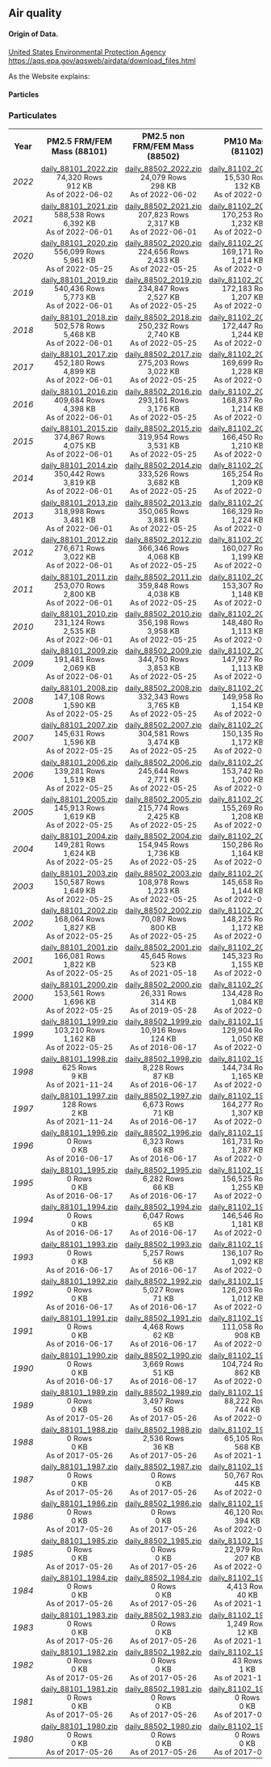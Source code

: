 ## Air quality

#### Origin of Data.

[United States Environmental Protection Agency](https://aqs.epa.gov/aqsweb/airdata/download_files.html)<br>
https://aqs.epa.gov/aqsweb/airdata/download_files.html

As the Website explains: <br>

#### Particles

<H3>Particulates</H3>
		<TABLE class="tablebord zebra">
			<TR>
				<TH>Year</TH>
				<TH>PM2.5 FRM/FEM Mass (88101)</TH>
				<TH>PM2.5 non FRM/FEM Mass (88502)</TH>
				<TH>PM10 Mass (81102)</TH>
				<TH>PMc Mass (86101)</TH>
				<TH>PM2.5 Speciation </TH>
				<TH>PM10 Speciation </TH>
			</TR>
			<TR>
				<TD><EM>2022</EM></TD>
				<TD style="font-size:90%;text-align:center;"><a href="daily_88101_2022.zip">daily_88101_2022.zip</a><BR>74,320 Rows<BR>912 KB<BR>As of 2022-06-02</TD>
				<TD style="font-size:90%;text-align:center;"><a href="daily_88502_2022.zip">daily_88502_2022.zip</a><BR>24,079 Rows<BR>298 KB<BR>As of 2022-06-02</TD>
				<TD style="font-size:90%;text-align:center;"><a href="daily_81102_2022.zip">daily_81102_2022.zip</a><BR>15,530 Rows<BR>132 KB<BR>As of 2022-06-02</TD>
				<TD style="font-size:90%;text-align:center;"><a href="daily_86101_2022.zip">daily_86101_2022.zip</a><BR>3,881 Rows<BR>55 KB<BR>As of 2022-06-01</TD>
				<TD style="font-size:90%;text-align:center;"><a href="daily_SPEC_2022.zip">daily_SPEC_2022.zip</a><BR>51,595 Rows<BR>416 KB<BR>As of 2022-06-01</TD>
				<TD style="font-size:90%;text-align:center;"><a href="daily_PM10SPEC_2022.zip">daily_PM10SPEC_2022.zip</a><BR>20,673 Rows<BR>269 KB<BR>As of 2022-06-02</TD>
			</TR>
			<TR>
				<TD><EM>2021</EM></TD>
				<TD style="font-size:90%;text-align:center;"><a href="daily_88101_2021.zip">daily_88101_2021.zip</a><BR>588,538 Rows<BR>6,392 KB<BR>As of 2022-06-01</TD>
				<TD style="font-size:90%;text-align:center;"><a href="daily_88502_2021.zip">daily_88502_2021.zip</a><BR>207,823 Rows<BR>2,317 KB<BR>As of 2022-06-01</TD>
				<TD style="font-size:90%;text-align:center;"><a href="daily_81102_2021.zip">daily_81102_2021.zip</a><BR>170,253 Rows<BR>1,232 KB<BR>As of 2022-05-25</TD>
				<TD style="font-size:90%;text-align:center;"><a href="daily_86101_2021.zip">daily_86101_2021.zip</a><BR>45,195 Rows<BR>561 KB<BR>As of 2022-05-25</TD>
				<TD style="font-size:90%;text-align:center;"><a href="daily_SPEC_2021.zip">daily_SPEC_2021.zip</a><BR>1,458,378 Rows<BR>12,084 KB<BR>As of 2022-06-01</TD>
				<TD style="font-size:90%;text-align:center;"><a href="daily_PM10SPEC_2021.zip">daily_PM10SPEC_2021.zip</a><BR>243,049 Rows<BR>2,815 KB<BR>As of 2022-06-01</TD>
			</TR>
			<TR>
				<TD><EM>2020</EM></TD>
				<TD style="font-size:90%;text-align:center;"><a href="daily_88101_2020.zip">daily_88101_2020.zip</a><BR>556,099 Rows<BR>5,961 KB<BR>As of 2022-05-25</TD>
				<TD style="font-size:90%;text-align:center;"><a href="daily_88502_2020.zip">daily_88502_2020.zip</a><BR>224,656 Rows<BR>2,433 KB<BR>As of 2022-05-25</TD>
				<TD style="font-size:90%;text-align:center;"><a href="daily_81102_2020.zip">daily_81102_2020.zip</a><BR>169,171 Rows<BR>1,214 KB<BR>As of 2022-06-01</TD>
				<TD style="font-size:90%;text-align:center;"><a href="daily_86101_2020.zip">daily_86101_2020.zip</a><BR>52,881 Rows<BR>599 KB<BR>As of 2022-05-25</TD>
				<TD style="font-size:90%;text-align:center;"><a href="daily_SPEC_2020.zip">daily_SPEC_2020.zip</a><BR>1,854,879 Rows<BR>14,619 KB<BR>As of 2022-05-25</TD>
				<TD style="font-size:90%;text-align:center;"><a href="daily_PM10SPEC_2020.zip">daily_PM10SPEC_2020.zip</a><BR>254,382 Rows<BR>2,866 KB<BR>As of 2022-06-01</TD>
			</TR>
			<TR>
				<TD><EM>2019</EM></TD>
				<TD style="font-size:90%;text-align:center;"><a href="daily_88101_2019.zip">daily_88101_2019.zip</a><BR>540,436 Rows<BR>5,773 KB<BR>As of 2022-06-01</TD>
				<TD style="font-size:90%;text-align:center;"><a href="daily_88502_2019.zip">daily_88502_2019.zip</a><BR>234,847 Rows<BR>2,527 KB<BR>As of 2022-05-25</TD>
				<TD style="font-size:90%;text-align:center;"><a href="daily_81102_2019.zip">daily_81102_2019.zip</a><BR>172,183 Rows<BR>1,207 KB<BR>As of 2022-05-25</TD>
				<TD style="font-size:90%;text-align:center;"><a href="daily_86101_2019.zip">daily_86101_2019.zip</a><BR>52,695 Rows<BR>594 KB<BR>As of 2022-05-25</TD>
				<TD style="font-size:90%;text-align:center;"><a href="daily_SPEC_2019.zip">daily_SPEC_2019.zip</a><BR>2,010,908 Rows<BR>15,799 KB<BR>As of 2022-05-25</TD>
				<TD style="font-size:90%;text-align:center;"><a href="daily_PM10SPEC_2019.zip">daily_PM10SPEC_2019.zip</a><BR>260,548 Rows<BR>2,899 KB<BR>As of 2022-05-25</TD>
			</TR>
			<TR>
				<TD><EM>2018</EM></TD>
				<TD style="font-size:90%;text-align:center;"><a href="daily_88101_2018.zip">daily_88101_2018.zip</a><BR>502,578 Rows<BR>5,468 KB<BR>As of 2022-06-01</TD>
				<TD style="font-size:90%;text-align:center;"><a href="daily_88502_2018.zip">daily_88502_2018.zip</a><BR>250,232 Rows<BR>2,740 KB<BR>As of 2022-05-25</TD>
				<TD style="font-size:90%;text-align:center;"><a href="daily_81102_2018.zip">daily_81102_2018.zip</a><BR>172,447 Rows<BR>1,244 KB<BR>As of 2022-05-25</TD>
				<TD style="font-size:90%;text-align:center;"><a href="daily_86101_2018.zip">daily_86101_2018.zip</a><BR>51,486 Rows<BR>582 KB<BR>As of 2022-05-25</TD>
				<TD style="font-size:90%;text-align:center;"><a href="daily_SPEC_2018.zip">daily_SPEC_2018.zip</a><BR>2,037,943 Rows<BR>15,944 KB<BR>As of 2022-05-25</TD>
				<TD style="font-size:90%;text-align:center;"><a href="daily_PM10SPEC_2018.zip">daily_PM10SPEC_2018.zip</a><BR>259,491 Rows<BR>2,883 KB<BR>As of 2022-05-25</TD>
			</TR>
			<TR>
				<TD><EM>2017</EM></TD>
				<TD style="font-size:90%;text-align:center;"><a href="daily_88101_2017.zip">daily_88101_2017.zip</a><BR>452,180 Rows<BR>4,899 KB<BR>As of 2022-06-01</TD>
				<TD style="font-size:90%;text-align:center;"><a href="daily_88502_2017.zip">daily_88502_2017.zip</a><BR>275,203 Rows<BR>3,022 KB<BR>As of 2022-05-25</TD>
				<TD style="font-size:90%;text-align:center;"><a href="daily_81102_2017.zip">daily_81102_2017.zip</a><BR>169,699 Rows<BR>1,228 KB<BR>As of 2022-05-25</TD>
				<TD style="font-size:90%;text-align:center;"><a href="daily_86101_2017.zip">daily_86101_2017.zip</a><BR>51,370 Rows<BR>574 KB<BR>As of 2022-05-25</TD>
				<TD style="font-size:90%;text-align:center;"><a href="daily_SPEC_2017.zip">daily_SPEC_2017.zip</a><BR>2,056,853 Rows<BR>15,843 KB<BR>As of 2022-05-25</TD>
				<TD style="font-size:90%;text-align:center;"><a href="daily_PM10SPEC_2017.zip">daily_PM10SPEC_2017.zip</a><BR>251,245 Rows<BR>2,754 KB<BR>As of 2022-05-25</TD>
			</TR>
			<TR>
				<TD><EM>2016</EM></TD>
				<TD style="font-size:90%;text-align:center;"><a href="daily_88101_2016.zip">daily_88101_2016.zip</a><BR>409,684 Rows<BR>4,398 KB<BR>As of 2022-06-01</TD>
				<TD style="font-size:90%;text-align:center;"><a href="daily_88502_2016.zip">daily_88502_2016.zip</a><BR>293,161 Rows<BR>3,176 KB<BR>As of 2022-05-25</TD>
				<TD style="font-size:90%;text-align:center;"><a href="daily_81102_2016.zip">daily_81102_2016.zip</a><BR>168,837 Rows<BR>1,214 KB<BR>As of 2022-05-25</TD>
				<TD style="font-size:90%;text-align:center;"><a href="daily_86101_2016.zip">daily_86101_2016.zip</a><BR>33,517 Rows<BR>412 KB<BR>As of 2022-05-25</TD>
				<TD style="font-size:90%;text-align:center;"><a href="daily_SPEC_2016.zip">daily_SPEC_2016.zip</a><BR>2,100,995 Rows<BR>16,175 KB<BR>As of 2022-05-25</TD>
				<TD style="font-size:90%;text-align:center;"><a href="daily_PM10SPEC_2016.zip">daily_PM10SPEC_2016.zip</a><BR>270,342 Rows<BR>2,870 KB<BR>As of 2022-05-25</TD>
			</TR>
			<TR>
				<TD><EM>2015</EM></TD>
				<TD style="font-size:90%;text-align:center;"><a href="daily_88101_2015.zip">daily_88101_2015.zip</a><BR>374,867 Rows<BR>4,075 KB<BR>As of 2022-06-01</TD>
				<TD style="font-size:90%;text-align:center;"><a href="daily_88502_2015.zip">daily_88502_2015.zip</a><BR>319,954 Rows<BR>3,531 KB<BR>As of 2022-05-25</TD>
				<TD style="font-size:90%;text-align:center;"><a href="daily_81102_2015.zip">daily_81102_2015.zip</a><BR>166,450 Rows<BR>1,210 KB<BR>As of 2022-05-25</TD>
				<TD style="font-size:90%;text-align:center;"><a href="daily_86101_2015.zip">daily_86101_2015.zip</a><BR>46,225 Rows<BR>497 KB<BR>As of 2022-05-25</TD>
				<TD style="font-size:90%;text-align:center;"><a href="daily_SPEC_2015.zip">daily_SPEC_2015.zip</a><BR>2,119,774 Rows<BR>16,088 KB<BR>As of 2022-05-25</TD>
				<TD style="font-size:90%;text-align:center;"><a href="daily_PM10SPEC_2015.zip">daily_PM10SPEC_2015.zip</a><BR>240,407 Rows<BR>2,620 KB<BR>As of 2022-05-25</TD>
			</TR>
			<TR>
				<TD><EM>2014</EM></TD>
				<TD style="font-size:90%;text-align:center;"><a href="daily_88101_2014.zip">daily_88101_2014.zip</a><BR>350,442 Rows<BR>3,819 KB<BR>As of 2022-06-01</TD>
				<TD style="font-size:90%;text-align:center;"><a href="daily_88502_2014.zip">daily_88502_2014.zip</a><BR>333,526 Rows<BR>3,682 KB<BR>As of 2022-05-25</TD>
				<TD style="font-size:90%;text-align:center;"><a href="daily_81102_2014.zip">daily_81102_2014.zip</a><BR>165,254 Rows<BR>1,209 KB<BR>As of 2022-05-25</TD>
				<TD style="font-size:90%;text-align:center;"><a href="daily_86101_2014.zip">daily_86101_2014.zip</a><BR>39,249 Rows<BR>410 KB<BR>As of 2022-05-25</TD>
				<TD style="font-size:90%;text-align:center;"><a href="daily_SPEC_2014.zip">daily_SPEC_2014.zip</a><BR>2,268,754 Rows<BR>17,738 KB<BR>As of 2022-05-25</TD>
				<TD style="font-size:90%;text-align:center;"><a href="daily_PM10SPEC_2014.zip">daily_PM10SPEC_2014.zip</a><BR>230,363 Rows<BR>2,486 KB<BR>As of 2022-05-25</TD>
			</TR>
			<TR>
				<TD><EM>2013</EM></TD>
				<TD style="font-size:90%;text-align:center;"><a href="daily_88101_2013.zip">daily_88101_2013.zip</a><BR>318,998 Rows<BR>3,481 KB<BR>As of 2022-06-01</TD>
				<TD style="font-size:90%;text-align:center;"><a href="daily_88502_2013.zip">daily_88502_2013.zip</a><BR>350,065 Rows<BR>3,881 KB<BR>As of 2022-05-25</TD>
				<TD style="font-size:90%;text-align:center;"><a href="daily_81102_2013.zip">daily_81102_2013.zip</a><BR>166,329 Rows<BR>1,224 KB<BR>As of 2022-05-25</TD>
				<TD style="font-size:90%;text-align:center;"><a href="daily_86101_2013.zip">daily_86101_2013.zip</a><BR>37,206 Rows<BR>380 KB<BR>As of 2022-05-25</TD>
				<TD style="font-size:90%;text-align:center;"><a href="daily_SPEC_2013.zip">daily_SPEC_2013.zip</a><BR>2,285,659 Rows<BR>17,864 KB<BR>As of 2022-05-25</TD>
				<TD style="font-size:90%;text-align:center;"><a href="daily_PM10SPEC_2013.zip">daily_PM10SPEC_2013.zip</a><BR>238,587 Rows<BR>2,537 KB<BR>As of 2022-05-25</TD>
			</TR>
			<TR>
				<TD><EM>2012</EM></TD>
				<TD style="font-size:90%;text-align:center;"><a href="daily_88101_2012.zip">daily_88101_2012.zip</a><BR>276,671 Rows<BR>3,022 KB<BR>As of 2022-06-01</TD>
				<TD style="font-size:90%;text-align:center;"><a href="daily_88502_2012.zip">daily_88502_2012.zip</a><BR>366,346 Rows<BR>4,068 KB<BR>As of 2022-05-25</TD>
				<TD style="font-size:90%;text-align:center;"><a href="daily_81102_2012.zip">daily_81102_2012.zip</a><BR>160,027 Rows<BR>1,199 KB<BR>As of 2022-05-25</TD>
				<TD style="font-size:90%;text-align:center;"><a href="daily_86101_2012.zip">daily_86101_2012.zip</a><BR>35,762 Rows<BR>364 KB<BR>As of 2022-05-25</TD>
				<TD style="font-size:90%;text-align:center;"><a href="daily_SPEC_2012.zip">daily_SPEC_2012.zip</a><BR>2,355,073 Rows<BR>18,471 KB<BR>As of 2022-05-25</TD>
				<TD style="font-size:90%;text-align:center;"><a href="daily_PM10SPEC_2012.zip">daily_PM10SPEC_2012.zip</a><BR>228,741 Rows<BR>2,375 KB<BR>As of 2022-05-25</TD>
			</TR>
			<TR>
				<TD><EM>2011</EM></TD>
				<TD style="font-size:90%;text-align:center;"><a href="daily_88101_2011.zip">daily_88101_2011.zip</a><BR>253,070 Rows<BR>2,800 KB<BR>As of 2022-06-01</TD>
				<TD style="font-size:90%;text-align:center;"><a href="daily_88502_2011.zip">daily_88502_2011.zip</a><BR>359,848 Rows<BR>4,038 KB<BR>As of 2022-05-25</TD>
				<TD style="font-size:90%;text-align:center;"><a href="daily_81102_2011.zip">daily_81102_2011.zip</a><BR>153,307 Rows<BR>1,148 KB<BR>As of 2022-05-25</TD>
				<TD style="font-size:90%;text-align:center;"><a href="daily_86101_2011.zip">daily_86101_2011.zip</a><BR>32,702 Rows<BR>326 KB<BR>As of 2021-11-24</TD>
				<TD style="font-size:90%;text-align:center;"><a href="daily_SPEC_2011.zip">daily_SPEC_2011.zip</a><BR>2,390,074 Rows<BR>18,715 KB<BR>As of 2022-05-25</TD>
				<TD style="font-size:90%;text-align:center;"><a href="daily_PM10SPEC_2011.zip">daily_PM10SPEC_2011.zip</a><BR>217,763 Rows<BR>2,215 KB<BR>As of 2022-05-25</TD>
			</TR>
			<TR>
				<TD><EM>2010</EM></TD>
				<TD style="font-size:90%;text-align:center;"><a href="daily_88101_2010.zip">daily_88101_2010.zip</a><BR>231,124 Rows<BR>2,535 KB<BR>As of 2022-06-01</TD>
				<TD style="font-size:90%;text-align:center;"><a href="daily_88502_2010.zip">daily_88502_2010.zip</a><BR>356,198 Rows<BR>3,958 KB<BR>As of 2022-05-25</TD>
				<TD style="font-size:90%;text-align:center;"><a href="daily_81102_2010.zip">daily_81102_2010.zip</a><BR>148,480 Rows<BR>1,113 KB<BR>As of 2022-05-25</TD>
				<TD style="font-size:90%;text-align:center;"><a href="daily_86101_2010.zip">daily_86101_2010.zip</a><BR>22,570 Rows<BR>195 KB<BR>As of 2021-11-24</TD>
				<TD style="font-size:90%;text-align:center;"><a href="daily_SPEC_2010.zip">daily_SPEC_2010.zip</a><BR>2,431,803 Rows<BR>18,819 KB<BR>As of 2022-05-25</TD>
				<TD style="font-size:90%;text-align:center;"><a href="daily_PM10SPEC_2010.zip">daily_PM10SPEC_2010.zip</a><BR>199,712 Rows<BR>2,004 KB<BR>As of 2022-05-25</TD>
			</TR>
			<TR>
				<TD><EM>2009</EM></TD>
				<TD style="font-size:90%;text-align:center;"><a href="daily_88101_2009.zip">daily_88101_2009.zip</a><BR>191,481 Rows<BR>2,069 KB<BR>As of 2022-06-01</TD>
				<TD style="font-size:90%;text-align:center;"><a href="daily_88502_2009.zip">daily_88502_2009.zip</a><BR>344,750 Rows<BR>3,853 KB<BR>As of 2022-05-25</TD>
				<TD style="font-size:90%;text-align:center;"><a href="daily_81102_2009.zip">daily_81102_2009.zip</a><BR>147,927 Rows<BR>1,113 KB<BR>As of 2022-05-25</TD>
				<TD style="font-size:90%;text-align:center;"><a href="daily_86101_2009.zip">daily_86101_2009.zip</a><BR>20,524 Rows<BR>170 KB<BR>As of 2021-11-24</TD>
				<TD style="font-size:90%;text-align:center;"><a href="daily_SPEC_2009.zip">daily_SPEC_2009.zip</a><BR>2,513,828 Rows<BR>19,293 KB<BR>As of 2022-05-25</TD>
				<TD style="font-size:90%;text-align:center;"><a href="daily_PM10SPEC_2009.zip">daily_PM10SPEC_2009.zip</a><BR>199,098 Rows<BR>1,961 KB<BR>As of 2022-05-25</TD>
			</TR>
			<TR>
				<TD><EM>2008</EM></TD>
				<TD style="font-size:90%;text-align:center;"><a href="daily_88101_2008.zip">daily_88101_2008.zip</a><BR>147,108 Rows<BR>1,590 KB<BR>As of 2022-05-25</TD>
				<TD style="font-size:90%;text-align:center;"><a href="daily_88502_2008.zip">daily_88502_2008.zip</a><BR>332,343 Rows<BR>3,765 KB<BR>As of 2022-05-25</TD>
				<TD style="font-size:90%;text-align:center;"><a href="daily_81102_2008.zip">daily_81102_2008.zip</a><BR>149,958 Rows<BR>1,154 KB<BR>As of 2022-05-25</TD>
				<TD style="font-size:90%;text-align:center;"><a href="daily_86101_2008.zip">daily_86101_2008.zip</a><BR>20,163 Rows<BR>168 KB<BR>As of 2021-11-24</TD>
				<TD style="font-size:90%;text-align:center;"><a href="daily_SPEC_2008.zip">daily_SPEC_2008.zip</a><BR>2,587,917 Rows<BR>19,274 KB<BR>As of 2022-05-25</TD>
				<TD style="font-size:90%;text-align:center;"><a href="daily_PM10SPEC_2008.zip">daily_PM10SPEC_2008.zip</a><BR>191,696 Rows<BR>1,914 KB<BR>As of 2022-05-25</TD>
			</TR>
			<TR>
				<TD><EM>2007</EM></TD>
				<TD style="font-size:90%;text-align:center;"><a href="daily_88101_2007.zip">daily_88101_2007.zip</a><BR>145,631 Rows<BR>1,596 KB<BR>As of 2022-05-25</TD>
				<TD style="font-size:90%;text-align:center;"><a href="daily_88502_2007.zip">daily_88502_2007.zip</a><BR>304,581 Rows<BR>3,474 KB<BR>As of 2022-05-25</TD>
				<TD style="font-size:90%;text-align:center;"><a href="daily_81102_2007.zip">daily_81102_2007.zip</a><BR>150,135 Rows<BR>1,172 KB<BR>As of 2022-05-25</TD>
				<TD style="font-size:90%;text-align:center;"><a href="daily_86101_2007.zip">daily_86101_2007.zip</a><BR>19,627 Rows<BR>163 KB<BR>As of 2021-11-24</TD>
				<TD style="font-size:90%;text-align:center;"><a href="daily_SPEC_2007.zip">daily_SPEC_2007.zip</a><BR>2,606,118 Rows<BR>19,377 KB<BR>As of 2022-05-25</TD>
				<TD style="font-size:90%;text-align:center;"><a href="daily_PM10SPEC_2007.zip">daily_PM10SPEC_2007.zip</a><BR>186,081 Rows<BR>1,865 KB<BR>As of 2022-05-25</TD>
			</TR>
			<TR>
				<TD><EM>2006</EM></TD>
				<TD style="font-size:90%;text-align:center;"><a href="daily_88101_2006.zip">daily_88101_2006.zip</a><BR>139,281 Rows<BR>1,519 KB<BR>As of 2022-05-25</TD>
				<TD style="font-size:90%;text-align:center;"><a href="daily_88502_2006.zip">daily_88502_2006.zip</a><BR>245,644 Rows<BR>2,771 KB<BR>As of 2022-05-25</TD>
				<TD style="font-size:90%;text-align:center;"><a href="daily_81102_2006.zip">daily_81102_2006.zip</a><BR>153,742 Rows<BR>1,200 KB<BR>As of 2022-05-25</TD>
				<TD style="font-size:90%;text-align:center;"><a href="daily_86101_2006.zip">daily_86101_2006.zip</a><BR>19,842 Rows<BR>165 KB<BR>As of 2021-11-24</TD>
				<TD style="font-size:90%;text-align:center;"><a href="daily_SPEC_2006.zip">daily_SPEC_2006.zip</a><BR>2,808,568 Rows<BR>20,834 KB<BR>As of 2022-05-25</TD>
				<TD style="font-size:90%;text-align:center;"><a href="daily_PM10SPEC_2006.zip">daily_PM10SPEC_2006.zip</a><BR>197,426 Rows<BR>1,954 KB<BR>As of 2022-05-25</TD>
			</TR>
			<TR>
				<TD><EM>2005</EM></TD>
				<TD style="font-size:90%;text-align:center;"><a href="daily_88101_2005.zip">daily_88101_2005.zip</a><BR>145,913 Rows<BR>1,619 KB<BR>As of 2022-05-25</TD>
				<TD style="font-size:90%;text-align:center;"><a href="daily_88502_2005.zip">daily_88502_2005.zip</a><BR>215,774 Rows<BR>2,425 KB<BR>As of 2022-05-25</TD>
				<TD style="font-size:90%;text-align:center;"><a href="daily_81102_2005.zip">daily_81102_2005.zip</a><BR>155,269 Rows<BR>1,208 KB<BR>As of 2022-05-25</TD>
				<TD style="font-size:90%;text-align:center;"><a href="daily_86101_2005.zip">daily_86101_2005.zip</a><BR>20,456 Rows<BR>169 KB<BR>As of 2021-11-24</TD>
				<TD style="font-size:90%;text-align:center;"><a href="daily_SPEC_2005.zip">daily_SPEC_2005.zip</a><BR>3,067,639 Rows<BR>22,945 KB<BR>As of 2022-05-25</TD>
				<TD style="font-size:90%;text-align:center;"><a href="daily_PM10SPEC_2005.zip">daily_PM10SPEC_2005.zip</a><BR>203,215 Rows<BR>1,993 KB<BR>As of 2022-05-25</TD>
			</TR>
			<TR>
				<TD><EM>2004</EM></TD>
				<TD style="font-size:90%;text-align:center;"><a href="daily_88101_2004.zip">daily_88101_2004.zip</a><BR>149,281 Rows<BR>1,624 KB<BR>As of 2022-05-25</TD>
				<TD style="font-size:90%;text-align:center;"><a href="daily_88502_2004.zip">daily_88502_2004.zip</a><BR>154,945 Rows<BR>1,736 KB<BR>As of 2022-05-25</TD>
				<TD style="font-size:90%;text-align:center;"><a href="daily_81102_2004.zip">daily_81102_2004.zip</a><BR>150,286 Rows<BR>1,164 KB<BR>As of 2022-05-25</TD>
				<TD style="font-size:90%;text-align:center;"><a href="daily_86101_2004.zip">daily_86101_2004.zip</a><BR>0 Rows<BR>0 KB<BR>As of 2021-11-24</TD>
				<TD style="font-size:90%;text-align:center;"><a href="daily_SPEC_2004.zip">daily_SPEC_2004.zip</a><BR>3,141,201 Rows<BR>24,135 KB<BR>As of 2022-05-25</TD>
				<TD style="font-size:90%;text-align:center;"><a href="daily_PM10SPEC_2004.zip">daily_PM10SPEC_2004.zip</a><BR>172,810 Rows<BR>1,714 KB<BR>As of 2022-05-25</TD>
			</TR>
			<TR>
				<TD><EM>2003</EM></TD>
				<TD style="font-size:90%;text-align:center;"><a href="daily_88101_2003.zip">daily_88101_2003.zip</a><BR>150,587 Rows<BR>1,649 KB<BR>As of 2022-05-25</TD>
				<TD style="font-size:90%;text-align:center;"><a href="daily_88502_2003.zip">daily_88502_2003.zip</a><BR>108,978 Rows<BR>1,223 KB<BR>As of 2022-05-25</TD>
				<TD style="font-size:90%;text-align:center;"><a href="daily_81102_2003.zip">daily_81102_2003.zip</a><BR>145,658 Rows<BR>1,144 KB<BR>As of 2022-05-25</TD>
				<TD style="font-size:90%;text-align:center;"><a href="daily_86101_2003.zip">daily_86101_2003.zip</a><BR>0 Rows<BR>0 KB<BR>As of 2021-11-24</TD>
				<TD style="font-size:90%;text-align:center;"><a href="daily_SPEC_2003.zip">daily_SPEC_2003.zip</a><BR>2,999,290 Rows<BR>22,966 KB<BR>As of 2022-05-25</TD>
				<TD style="font-size:90%;text-align:center;"><a href="daily_PM10SPEC_2003.zip">daily_PM10SPEC_2003.zip</a><BR>159,784 Rows<BR>1,591 KB<BR>As of 2022-05-25</TD>
			</TR>
			<TR>
				<TD><EM>2002</EM></TD>
				<TD style="font-size:90%;text-align:center;"><a href="daily_88101_2002.zip">daily_88101_2002.zip</a><BR>168,064 Rows<BR>1,827 KB<BR>As of 2022-05-25</TD>
				<TD style="font-size:90%;text-align:center;"><a href="daily_88502_2002.zip">daily_88502_2002.zip</a><BR>70,087 Rows<BR>800 KB<BR>As of 2022-05-25</TD>
				<TD style="font-size:90%;text-align:center;"><a href="daily_81102_2002.zip">daily_81102_2002.zip</a><BR>148,225 Rows<BR>1,172 KB<BR>As of 2022-05-25</TD>
				<TD style="font-size:90%;text-align:center;"><a href="daily_86101_2002.zip">daily_86101_2002.zip</a><BR>0 Rows<BR>0 KB<BR>As of 2021-11-24</TD>
				<TD style="font-size:90%;text-align:center;"><a href="daily_SPEC_2002.zip">daily_SPEC_2002.zip</a><BR>2,913,834 Rows<BR>22,201 KB<BR>As of 2022-05-25</TD>
				<TD style="font-size:90%;text-align:center;"><a href="daily_PM10SPEC_2002.zip">daily_PM10SPEC_2002.zip</a><BR>149,531 Rows<BR>1,496 KB<BR>As of 2022-05-25</TD>
			</TR>
			<TR>
				<TD><EM>2001</EM></TD>
				<TD style="font-size:90%;text-align:center;"><a href="daily_88101_2001.zip">daily_88101_2001.zip</a><BR>166,081 Rows<BR>1,822 KB<BR>As of 2022-05-25</TD>
				<TD style="font-size:90%;text-align:center;"><a href="daily_88502_2001.zip">daily_88502_2001.zip</a><BR>45,645 Rows<BR>523 KB<BR>As of 2021-05-18</TD>
				<TD style="font-size:90%;text-align:center;"><a href="daily_81102_2001.zip">daily_81102_2001.zip</a><BR>145,323 Rows<BR>1,155 KB<BR>As of 2022-05-25</TD>
				<TD style="font-size:90%;text-align:center;"><a href="daily_86101_2001.zip">daily_86101_2001.zip</a><BR>0 Rows<BR>0 KB<BR>As of 2021-11-24</TD>
				<TD style="font-size:90%;text-align:center;"><a href="daily_SPEC_2001.zip">daily_SPEC_2001.zip</a><BR>2,264,277 Rows<BR>17,283 KB<BR>As of 2020-11-24</TD>
				<TD style="font-size:90%;text-align:center;"><a href="daily_PM10SPEC_2001.zip">daily_PM10SPEC_2001.zip</a><BR>166,647 Rows<BR>1,621 KB<BR>As of 2022-05-25</TD>
			</TR>
			<TR>
				<TD><EM>2000</EM></TD>
				<TD style="font-size:90%;text-align:center;"><a href="daily_88101_2000.zip">daily_88101_2000.zip</a><BR>153,561 Rows<BR>1,696 KB<BR>As of 2022-05-25</TD>
				<TD style="font-size:90%;text-align:center;"><a href="daily_88502_2000.zip">daily_88502_2000.zip</a><BR>26,331 Rows<BR>314 KB<BR>As of 2019-05-28</TD>
				<TD style="font-size:90%;text-align:center;"><a href="daily_81102_2000.zip">daily_81102_2000.zip</a><BR>134,428 Rows<BR>1,084 KB<BR>As of 2022-05-25</TD>
				<TD style="font-size:90%;text-align:center;"><a href="daily_86101_2000.zip">daily_86101_2000.zip</a><BR>0 Rows<BR>0 KB<BR>As of 2021-11-24</TD>
				<TD style="font-size:90%;text-align:center;"><a href="daily_SPEC_2000.zip">daily_SPEC_2000.zip</a><BR>1,649,230 Rows<BR>12,610 KB<BR>As of 2020-11-24</TD>
				<TD style="font-size:90%;text-align:center;"><a href="daily_PM10SPEC_2000.zip">daily_PM10SPEC_2000.zip</a><BR>188,360 Rows<BR>1,728 KB<BR>As of 2022-05-25</TD>
			</TR>
			<TR>
				<TD><EM>1999</EM></TD>
				<TD style="font-size:90%;text-align:center;"><a href="daily_88101_1999.zip">daily_88101_1999.zip</a><BR>103,210 Rows<BR>1,162 KB<BR>As of 2022-05-25</TD>
				<TD style="font-size:90%;text-align:center;"><a href="daily_88502_1999.zip">daily_88502_1999.zip</a><BR>10,916 Rows<BR>124 KB<BR>As of 2016-06-17</TD>
				<TD style="font-size:90%;text-align:center;"><a href="daily_81102_1999.zip">daily_81102_1999.zip</a><BR>129,904 Rows<BR>1,050 KB<BR>As of 2022-05-25</TD>
				<TD style="font-size:90%;text-align:center;"><a href="daily_86101_1999.zip">daily_86101_1999.zip</a><BR>0 Rows<BR>0 KB<BR>As of 2021-11-24</TD>
				<TD style="font-size:90%;text-align:center;"><a href="daily_SPEC_1999.zip">daily_SPEC_1999.zip</a><BR>932,630 Rows<BR>7,241 KB<BR>As of 2020-11-24</TD>
				<TD style="font-size:90%;text-align:center;"><a href="daily_PM10SPEC_1999.zip">daily_PM10SPEC_1999.zip</a><BR>201,641 Rows<BR>1,786 KB<BR>As of 2022-05-25</TD>
			</TR>
			<TR>
				<TD><EM>1998</EM></TD>
				<TD style="font-size:90%;text-align:center;"><a href="daily_88101_1998.zip">daily_88101_1998.zip</a><BR>625 Rows<BR>9 KB<BR>As of 2021-11-24</TD>
				<TD style="font-size:90%;text-align:center;"><a href="daily_88502_1998.zip">daily_88502_1998.zip</a><BR>8,228 Rows<BR>87 KB<BR>As of 2016-06-17</TD>
				<TD style="font-size:90%;text-align:center;"><a href="daily_81102_1998.zip">daily_81102_1998.zip</a><BR>144,734 Rows<BR>1,165 KB<BR>As of 2022-05-25</TD>
				<TD style="font-size:90%;text-align:center;"><a href="daily_86101_1998.zip">daily_86101_1998.zip</a><BR>0 Rows<BR>0 KB<BR>As of 2021-11-24</TD>
				<TD style="font-size:90%;text-align:center;"><a href="daily_SPEC_1998.zip">daily_SPEC_1998.zip</a><BR>228,717 Rows<BR>1,934 KB<BR>As of 2016-06-17</TD>
				<TD style="font-size:90%;text-align:center;"><a href="daily_PM10SPEC_1998.zip">daily_PM10SPEC_1998.zip</a><BR>222,001 Rows<BR>1,912 KB<BR>As of 2022-05-25</TD>
			</TR>
			<TR>
				<TD><EM>1997</EM></TD>
				<TD style="font-size:90%;text-align:center;"><a href="daily_88101_1997.zip">daily_88101_1997.zip</a><BR>128 Rows<BR>2 KB<BR>As of 2021-11-24</TD>
				<TD style="font-size:90%;text-align:center;"><a href="daily_88502_1997.zip">daily_88502_1997.zip</a><BR>6,673 Rows<BR>71 KB<BR>As of 2016-06-17</TD>
				<TD style="font-size:90%;text-align:center;"><a href="daily_81102_1997.zip">daily_81102_1997.zip</a><BR>164,277 Rows<BR>1,307 KB<BR>As of 2022-05-25</TD>
				<TD style="font-size:90%;text-align:center;"><a href="daily_86101_1997.zip">daily_86101_1997.zip</a><BR>0 Rows<BR>0 KB<BR>As of 2021-11-24</TD>
				<TD style="font-size:90%;text-align:center;"><a href="daily_SPEC_1997.zip">daily_SPEC_1997.zip</a><BR>232,839 Rows<BR>1,990 KB<BR>As of 2016-06-17</TD>
				<TD style="font-size:90%;text-align:center;"><a href="daily_PM10SPEC_1997.zip">daily_PM10SPEC_1997.zip</a><BR>164,251 Rows<BR>1,389 KB<BR>As of 2022-05-25</TD>
			</TR>
			<TR>
				<TD><EM>1996</EM></TD>
				<TD style="font-size:90%;text-align:center;"><a href="daily_88101_1996.zip">daily_88101_1996.zip</a><BR>0 Rows<BR>0 KB<BR>As of 2016-06-17</TD>
				<TD style="font-size:90%;text-align:center;"><a href="daily_88502_1996.zip">daily_88502_1996.zip</a><BR>6,323 Rows<BR>68 KB<BR>As of 2016-06-17</TD>
				<TD style="font-size:90%;text-align:center;"><a href="daily_81102_1996.zip">daily_81102_1996.zip</a><BR>161,731 Rows<BR>1,287 KB<BR>As of 2022-05-25</TD>
				<TD style="font-size:90%;text-align:center;"><a href="daily_86101_1996.zip">daily_86101_1996.zip</a><BR>0 Rows<BR>0 KB<BR>As of 2021-11-24</TD>
				<TD style="font-size:90%;text-align:center;"><a href="daily_SPEC_1996.zip">daily_SPEC_1996.zip</a><BR>222,404 Rows<BR>1,907 KB<BR>As of 2016-06-17</TD>
				<TD style="font-size:90%;text-align:center;"><a href="daily_PM10SPEC_1996.zip">daily_PM10SPEC_1996.zip</a><BR>140,535 Rows<BR>1,194 KB<BR>As of 2022-05-25</TD>
			</TR>
			<TR>
				<TD><EM>1995</EM></TD>
				<TD style="font-size:90%;text-align:center;"><a href="daily_88101_1995.zip">daily_88101_1995.zip</a><BR>0 Rows<BR>0 KB<BR>As of 2016-06-17</TD>
				<TD style="font-size:90%;text-align:center;"><a href="daily_88502_1995.zip">daily_88502_1995.zip</a><BR>6,282 Rows<BR>66 KB<BR>As of 2016-06-17</TD>
				<TD style="font-size:90%;text-align:center;"><a href="daily_81102_1995.zip">daily_81102_1995.zip</a><BR>156,525 Rows<BR>1,255 KB<BR>As of 2022-05-25</TD>
				<TD style="font-size:90%;text-align:center;"><a href="daily_86101_1995.zip">daily_86101_1995.zip</a><BR>0 Rows<BR>0 KB<BR>As of 2021-11-24</TD>
				<TD style="font-size:90%;text-align:center;"><a href="daily_SPEC_1995.zip">daily_SPEC_1995.zip</a><BR>222,042 Rows<BR>1,912 KB<BR>As of 2016-06-17</TD>
				<TD style="font-size:90%;text-align:center;"><a href="daily_PM10SPEC_1995.zip">daily_PM10SPEC_1995.zip</a><BR>125,004 Rows<BR>1,043 KB<BR>As of 2022-05-25</TD>
			</TR>
			<TR>
				<TD><EM>1994</EM></TD>
				<TD style="font-size:90%;text-align:center;"><a href="daily_88101_1994.zip">daily_88101_1994.zip</a><BR>0 Rows<BR>0 KB<BR>As of 2016-06-17</TD>
				<TD style="font-size:90%;text-align:center;"><a href="daily_88502_1994.zip">daily_88502_1994.zip</a><BR>6,047 Rows<BR>65 KB<BR>As of 2016-06-17</TD>
				<TD style="font-size:90%;text-align:center;"><a href="daily_81102_1994.zip">daily_81102_1994.zip</a><BR>146,546 Rows<BR>1,181 KB<BR>As of 2022-05-25</TD>
				<TD style="font-size:90%;text-align:center;"><a href="daily_86101_1994.zip">daily_86101_1994.zip</a><BR>0 Rows<BR>0 KB<BR>As of 2021-11-24</TD>
				<TD style="font-size:90%;text-align:center;"><a href="daily_SPEC_1994.zip">daily_SPEC_1994.zip</a><BR>218,923 Rows<BR>1,908 KB<BR>As of 2016-06-17</TD>
				<TD style="font-size:90%;text-align:center;"><a href="daily_PM10SPEC_1994.zip">daily_PM10SPEC_1994.zip</a><BR>77,722 Rows<BR>710 KB<BR>As of 2022-05-25</TD>
			</TR>
			<TR>
				<TD><EM>1993</EM></TD>
				<TD style="font-size:90%;text-align:center;"><a href="daily_88101_1993.zip">daily_88101_1993.zip</a><BR>0 Rows<BR>0 KB<BR>As of 2016-06-17</TD>
				<TD style="font-size:90%;text-align:center;"><a href="daily_88502_1993.zip">daily_88502_1993.zip</a><BR>5,257 Rows<BR>56 KB<BR>As of 2016-06-17</TD>
				<TD style="font-size:90%;text-align:center;"><a href="daily_81102_1993.zip">daily_81102_1993.zip</a><BR>136,107 Rows<BR>1,092 KB<BR>As of 2022-05-25</TD>
				<TD style="font-size:90%;text-align:center;"><a href="daily_86101_1993.zip">daily_86101_1993.zip</a><BR>0 Rows<BR>0 KB<BR>As of 2021-11-24</TD>
				<TD style="font-size:90%;text-align:center;"><a href="daily_SPEC_1993.zip">daily_SPEC_1993.zip</a><BR>189,685 Rows<BR>1,634 KB<BR>As of 2016-06-17</TD>
				<TD style="font-size:90%;text-align:center;"><a href="daily_PM10SPEC_1993.zip">daily_PM10SPEC_1993.zip</a><BR>62,195 Rows<BR>522 KB<BR>As of 2022-05-25</TD>
			</TR>
			<TR>
				<TD><EM>1992</EM></TD>
				<TD style="font-size:90%;text-align:center;"><a href="daily_88101_1992.zip">daily_88101_1992.zip</a><BR>0 Rows<BR>0 KB<BR>As of 2016-06-17</TD>
				<TD style="font-size:90%;text-align:center;"><a href="daily_88502_1992.zip">daily_88502_1992.zip</a><BR>5,027 Rows<BR>71 KB<BR>As of 2016-06-17</TD>
				<TD style="font-size:90%;text-align:center;"><a href="daily_81102_1992.zip">daily_81102_1992.zip</a><BR>126,203 Rows<BR>1,012 KB<BR>As of 2022-05-25</TD>
				<TD style="font-size:90%;text-align:center;"><a href="daily_86101_1992.zip">daily_86101_1992.zip</a><BR>0 Rows<BR>0 KB<BR>As of 2021-11-24</TD>
				<TD style="font-size:90%;text-align:center;"><a href="daily_SPEC_1992.zip">daily_SPEC_1992.zip</a><BR>187,110 Rows<BR>1,643 KB<BR>As of 2016-06-17</TD>
				<TD style="font-size:90%;text-align:center;"><a href="daily_PM10SPEC_1992.zip">daily_PM10SPEC_1992.zip</a><BR>57,320 Rows<BR>469 KB<BR>As of 2022-05-25</TD>
			</TR>
			<TR>
				<TD><EM>1991</EM></TD>
				<TD style="font-size:90%;text-align:center;"><a href="daily_88101_1991.zip">daily_88101_1991.zip</a><BR>0 Rows<BR>0 KB<BR>As of 2016-06-17</TD>
				<TD style="font-size:90%;text-align:center;"><a href="daily_88502_1991.zip">daily_88502_1991.zip</a><BR>4,468 Rows<BR>62 KB<BR>As of 2016-06-17</TD>
				<TD style="font-size:90%;text-align:center;"><a href="daily_81102_1991.zip">daily_81102_1991.zip</a><BR>111,058 Rows<BR>908 KB<BR>As of 2022-05-25</TD>
				<TD style="font-size:90%;text-align:center;"><a href="daily_86101_1991.zip">daily_86101_1991.zip</a><BR>0 Rows<BR>0 KB<BR>As of 2021-11-24</TD>
				<TD style="font-size:90%;text-align:center;"><a href="daily_SPEC_1991.zip">daily_SPEC_1991.zip</a><BR>164,841 Rows<BR>1,418 KB<BR>As of 2016-06-17</TD>
				<TD style="font-size:90%;text-align:center;"><a href="daily_PM10SPEC_1991.zip">daily_PM10SPEC_1991.zip</a><BR>40,849 Rows<BR>323 KB<BR>As of 2022-05-25</TD>
			</TR>
			<TR>
				<TD><EM>1990</EM></TD>
				<TD style="font-size:90%;text-align:center;"><a href="daily_88101_1990.zip">daily_88101_1990.zip</a><BR>0 Rows<BR>0 KB<BR>As of 2016-06-17</TD>
				<TD style="font-size:90%;text-align:center;"><a href="daily_88502_1990.zip">daily_88502_1990.zip</a><BR>3,669 Rows<BR>51 KB<BR>As of 2016-06-17</TD>
				<TD style="font-size:90%;text-align:center;"><a href="daily_81102_1990.zip">daily_81102_1990.zip</a><BR>104,724 Rows<BR>862 KB<BR>As of 2022-05-25</TD>
				<TD style="font-size:90%;text-align:center;"><a href="daily_86101_1990.zip">daily_86101_1990.zip</a><BR>0 Rows<BR>0 KB<BR>As of 2021-11-24</TD>
				<TD style="font-size:90%;text-align:center;"><a href="daily_SPEC_1990.zip">daily_SPEC_1990.zip</a><BR>143,304 Rows<BR>1,235 KB<BR>As of 2016-06-17</TD>
				<TD style="font-size:90%;text-align:center;"><a href="daily_PM10SPEC_1990.zip">daily_PM10SPEC_1990.zip</a><BR>35,185 Rows<BR>274 KB<BR>As of 2022-05-25</TD>
			</TR>
			<TR>
				<TD><EM>1989</EM></TD>
				<TD style="font-size:90%;text-align:center;"><a href="daily_88101_1989.zip">daily_88101_1989.zip</a><BR>0 Rows<BR>0 KB<BR>As of 2017-05-26</TD>
				<TD style="font-size:90%;text-align:center;"><a href="daily_88502_1989.zip">daily_88502_1989.zip</a><BR>3,497 Rows<BR>50 KB<BR>As of 2017-05-26</TD>
				<TD style="font-size:90%;text-align:center;"><a href="daily_81102_1989.zip">daily_81102_1989.zip</a><BR>88,222 Rows<BR>744 KB<BR>As of 2022-05-25</TD>
				<TD style="font-size:90%;text-align:center;"><a href="daily_86101_1989.zip">daily_86101_1989.zip</a><BR>0 Rows<BR>0 KB<BR>As of 2021-11-24</TD>
				<TD style="font-size:90%;text-align:center;"><a href="daily_SPEC_1989.zip">daily_SPEC_1989.zip</a><BR>133,723 Rows<BR>1,142 KB<BR>As of 2017-05-26</TD>
				<TD style="font-size:90%;text-align:center;"><a href="daily_PM10SPEC_1989.zip">daily_PM10SPEC_1989.zip</a><BR>28,795 Rows<BR>233 KB<BR>As of 2022-05-25</TD>
			</TR>
			<TR>
				<TD><EM>1988</EM></TD>
				<TD style="font-size:90%;text-align:center;"><a href="daily_88101_1988.zip">daily_88101_1988.zip</a><BR>0 Rows<BR>0 KB<BR>As of 2017-05-26</TD>
				<TD style="font-size:90%;text-align:center;"><a href="daily_88502_1988.zip">daily_88502_1988.zip</a><BR>2,536 Rows<BR>36 KB<BR>As of 2017-05-26</TD>
				<TD style="font-size:90%;text-align:center;"><a href="daily_81102_1988.zip">daily_81102_1988.zip</a><BR>65,105 Rows<BR>568 KB<BR>As of 2021-11-24</TD>
				<TD style="font-size:90%;text-align:center;"><a href="daily_86101_1988.zip">daily_86101_1988.zip</a><BR>0 Rows<BR>0 KB<BR>As of 2021-11-24</TD>
				<TD style="font-size:90%;text-align:center;"><a href="daily_SPEC_1988.zip">daily_SPEC_1988.zip</a><BR>97,163 Rows<BR>840 KB<BR>As of 2017-05-26</TD>
				<TD style="font-size:90%;text-align:center;"><a href="daily_PM10SPEC_1988.zip">daily_PM10SPEC_1988.zip</a><BR>19,436 Rows<BR>165 KB<BR>As of 2021-11-24</TD>
			</TR>
			<TR>
				<TD><EM>1987</EM></TD>
				<TD style="font-size:90%;text-align:center;"><a href="daily_88101_1987.zip">daily_88101_1987.zip</a><BR>0 Rows<BR>0 KB<BR>As of 2017-05-26</TD>
				<TD style="font-size:90%;text-align:center;"><a href="daily_88502_1987.zip">daily_88502_1987.zip</a><BR>0 Rows<BR>0 KB<BR>As of 2017-05-26</TD>
				<TD style="font-size:90%;text-align:center;"><a href="daily_81102_1987.zip">daily_81102_1987.zip</a><BR>50,767 Rows<BR>445 KB<BR>As of 2022-05-25</TD>
				<TD style="font-size:90%;text-align:center;"><a href="daily_86101_1987.zip">daily_86101_1987.zip</a><BR>0 Rows<BR>0 KB<BR>As of 2021-11-24</TD>
				<TD style="font-size:90%;text-align:center;"><a href="daily_SPEC_1987.zip">daily_SPEC_1987.zip</a><BR>0 Rows<BR>0 KB<BR>As of 2017-05-26</TD>
				<TD style="font-size:90%;text-align:center;"><a href="daily_PM10SPEC_1987.zip">daily_PM10SPEC_1987.zip</a><BR>16,705 Rows<BR>128 KB<BR>As of 2022-05-25</TD>
			</TR>
			<TR>
				<TD><EM>1986</EM></TD>
				<TD style="font-size:90%;text-align:center;"><a href="daily_88101_1986.zip">daily_88101_1986.zip</a><BR>0 Rows<BR>0 KB<BR>As of 2017-05-26</TD>
				<TD style="font-size:90%;text-align:center;"><a href="daily_88502_1986.zip">daily_88502_1986.zip</a><BR>0 Rows<BR>0 KB<BR>As of 2017-05-26</TD>
				<TD style="font-size:90%;text-align:center;"><a href="daily_81102_1986.zip">daily_81102_1986.zip</a><BR>46,120 Rows<BR>394 KB<BR>As of 2022-05-25</TD>
				<TD style="font-size:90%;text-align:center;"><a href="daily_86101_1986.zip">daily_86101_1986.zip</a><BR>0 Rows<BR>0 KB<BR>As of 2021-11-24</TD>
				<TD style="font-size:90%;text-align:center;"><a href="daily_SPEC_1986.zip">daily_SPEC_1986.zip</a><BR>0 Rows<BR>0 KB<BR>As of 2017-05-26</TD>
				<TD style="font-size:90%;text-align:center;"><a href="daily_PM10SPEC_1986.zip">daily_PM10SPEC_1986.zip</a><BR>10,064 Rows<BR>79 KB<BR>As of 2022-05-25</TD>
			</TR>
			<TR>
				<TD><EM>1985</EM></TD>
				<TD style="font-size:90%;text-align:center;"><a href="daily_88101_1985.zip">daily_88101_1985.zip</a><BR>0 Rows<BR>0 KB<BR>As of 2017-05-26</TD>
				<TD style="font-size:90%;text-align:center;"><a href="daily_88502_1985.zip">daily_88502_1985.zip</a><BR>0 Rows<BR>0 KB<BR>As of 2017-05-26</TD>
				<TD style="font-size:90%;text-align:center;"><a href="daily_81102_1985.zip">daily_81102_1985.zip</a><BR>22,979 Rows<BR>207 KB<BR>As of 2022-05-25</TD>
				<TD style="font-size:90%;text-align:center;"><a href="daily_86101_1985.zip">daily_86101_1985.zip</a><BR>0 Rows<BR>0 KB<BR>As of 2021-11-24</TD>
				<TD style="font-size:90%;text-align:center;"><a href="daily_SPEC_1985.zip">daily_SPEC_1985.zip</a><BR>0 Rows<BR>0 KB<BR>As of 2017-05-26</TD>
				<TD style="font-size:90%;text-align:center;"><a href="daily_PM10SPEC_1985.zip">daily_PM10SPEC_1985.zip</a><BR>6,516 Rows<BR>51 KB<BR>As of 2022-05-25</TD>
			</TR>
			<TR>
				<TD><EM>1984</EM></TD>
				<TD style="font-size:90%;text-align:center;"><a href="daily_88101_1984.zip">daily_88101_1984.zip</a><BR>0 Rows<BR>0 KB<BR>As of 2017-05-26</TD>
				<TD style="font-size:90%;text-align:center;"><a href="daily_88502_1984.zip">daily_88502_1984.zip</a><BR>0 Rows<BR>0 KB<BR>As of 2017-05-26</TD>
				<TD style="font-size:90%;text-align:center;"><a href="daily_81102_1984.zip">daily_81102_1984.zip</a><BR>4,413 Rows<BR>40 KB<BR>As of 2021-11-24</TD>
				<TD style="font-size:90%;text-align:center;"><a href="daily_86101_1984.zip">daily_86101_1984.zip</a><BR>0 Rows<BR>0 KB<BR>As of 2021-11-24</TD>
				<TD style="font-size:90%;text-align:center;"><a href="daily_SPEC_1984.zip">daily_SPEC_1984.zip</a><BR>0 Rows<BR>0 KB<BR>As of 2017-05-26</TD>
				<TD style="font-size:90%;text-align:center;"><a href="daily_PM10SPEC_1984.zip">daily_PM10SPEC_1984.zip</a><BR>432 Rows<BR>5 KB<BR>As of 2021-11-24</TD>
			</TR>
			<TR>
				<TD><EM>1983</EM></TD>
				<TD style="font-size:90%;text-align:center;"><a href="daily_88101_1983.zip">daily_88101_1983.zip</a><BR>0 Rows<BR>0 KB<BR>As of 2017-05-26</TD>
				<TD style="font-size:90%;text-align:center;"><a href="daily_88502_1983.zip">daily_88502_1983.zip</a><BR>0 Rows<BR>0 KB<BR>As of 2017-05-26</TD>
				<TD style="font-size:90%;text-align:center;"><a href="daily_81102_1983.zip">daily_81102_1983.zip</a><BR>1,249 Rows<BR>12 KB<BR>As of 2021-11-24</TD>
				<TD style="font-size:90%;text-align:center;"><a href="daily_86101_1983.zip">daily_86101_1983.zip</a><BR>0 Rows<BR>0 KB<BR>As of 2021-11-24</TD>
				<TD style="font-size:90%;text-align:center;"><a href="daily_SPEC_1983.zip">daily_SPEC_1983.zip</a><BR>0 Rows<BR>0 KB<BR>As of 2017-05-26</TD>
				<TD style="font-size:90%;text-align:center;"><a href="daily_PM10SPEC_1983.zip">daily_PM10SPEC_1983.zip</a><BR>188 Rows<BR>3 KB<BR>As of 2021-11-24</TD>
			</TR>
			<TR>
				<TD><EM>1982</EM></TD>
				<TD style="font-size:90%;text-align:center;"><a href="daily_88101_1982.zip">daily_88101_1982.zip</a><BR>0 Rows<BR>0 KB<BR>As of 2017-05-26</TD>
				<TD style="font-size:90%;text-align:center;"><a href="daily_88502_1982.zip">daily_88502_1982.zip</a><BR>0 Rows<BR>0 KB<BR>As of 2017-05-26</TD>
				<TD style="font-size:90%;text-align:center;"><a href="daily_81102_1982.zip">daily_81102_1982.zip</a><BR>43 Rows<BR>1 KB<BR>As of 2021-11-24</TD>
				<TD style="font-size:90%;text-align:center;"><a href="daily_86101_1982.zip">daily_86101_1982.zip</a><BR>0 Rows<BR>0 KB<BR>As of 2021-11-24</TD>
				<TD style="font-size:90%;text-align:center;"><a href="daily_SPEC_1982.zip">daily_SPEC_1982.zip</a><BR>0 Rows<BR>0 KB<BR>As of 2017-05-26</TD>
				<TD style="font-size:90%;text-align:center;"><a href="daily_PM10SPEC_1982.zip">daily_PM10SPEC_1982.zip</a><BR>339 Rows<BR>4 KB<BR>As of 2021-11-24</TD>
			</TR>
			<TR>
				<TD><EM>1981</EM></TD>
				<TD style="font-size:90%;text-align:center;"><a href="daily_88101_1981.zip">daily_88101_1981.zip</a><BR>0 Rows<BR>0 KB<BR>As of 2017-05-26</TD>
				<TD style="font-size:90%;text-align:center;"><a href="daily_88502_1981.zip">daily_88502_1981.zip</a><BR>0 Rows<BR>0 KB<BR>As of 2017-05-26</TD>
				<TD style="font-size:90%;text-align:center;"><a href="daily_81102_1981.zip">daily_81102_1981.zip</a><BR>0 Rows<BR>0 KB<BR>As of 2017-05-26</TD>
				<TD style="font-size:90%;text-align:center;"><a href="daily_86101_1981.zip">daily_86101_1981.zip</a><BR>0 Rows<BR>0 KB<BR>As of 2021-11-24</TD>
				<TD style="font-size:90%;text-align:center;"><a href="daily_SPEC_1981.zip">daily_SPEC_1981.zip</a><BR>0 Rows<BR>0 KB<BR>As of 2017-05-26</TD>
				<TD style="font-size:90%;text-align:center;"><a href="daily_PM10SPEC_1981.zip">daily_PM10SPEC_1981.zip</a><BR>212 Rows<BR>3 KB<BR>As of 2018-05-18</TD>
			</TR>
			<TR>
				<TD><EM>1980</EM></TD>
				<TD style="font-size:90%;text-align:center;"><a href="daily_88101_1980.zip">daily_88101_1980.zip</a><BR>0 Rows<BR>0 KB<BR>As of 2017-05-26</TD>
				<TD style="font-size:90%;text-align:center;"><a href="daily_88502_1980.zip">daily_88502_1980.zip</a><BR>0 Rows<BR>0 KB<BR>As of 2017-05-26</TD>
				<TD style="font-size:90%;text-align:center;"><a href="daily_81102_1980.zip">daily_81102_1980.zip</a><BR>0 Rows<BR>0 KB<BR>As of 2017-05-26</TD>
				<TD style="font-size:90%;text-align:center;"><a href="daily_86101_1980.zip">daily_86101_1980.zip</a><BR>0 Rows<BR>0 KB<BR>As of 2021-11-24</TD>
				<TD style="font-size:90%;text-align:center;"><a href="daily_SPEC_1980.zip">daily_SPEC_1980.zip</a><BR>0 Rows<BR>0 KB<BR>As of 2017-05-26</TD>
				<TD style="font-size:90%;text-align:center;"><a href="daily_PM10SPEC_1980.zip">daily_PM10SPEC_1980.zip</a><BR>137 Rows<BR>2 KB<BR>As of 2018-05-18</TD>
			</TR>
		</TABLE>

